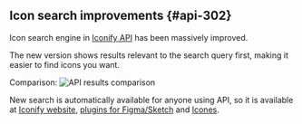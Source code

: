 ## Icon search improvements {#api-302}

Icon search engine in [Iconify API](/docs/api/index.md) has been massively improved.

The new version shows results relevant to the search query first, making it easier to find icons you want.

Comparison:
![API results comparison](/assets/images/api-302.png)

New search is automatically available for anyone using API, so it is available at [Iconify website](https://icon-sets.iconify.design/), [plugins for Figma/Sketch](/docs/design/index.md) and [Icones](https://icones.js.org).
